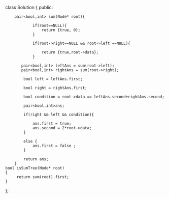class Solution
{
    public:
    
        pair<bool,int> sum(Node* root){
                
                if(root==NULL){
                    return {true, 0};
                }
                
                if(root->right==NULL && root->left ==NULL){
                    
                    return {true,root->data}; 
                }
        
           pair<bool,int> leftAns = sum(root->left); 
           pair<bool,int> rightAns = sum(root->right); 
            
            bool left = leftAns.first; 
            
            bool right = rightAns.first; 
            
            bool condition = root->data == leftAns.second+rightAns.second; 
            
            pair<bool,int>ans; 
            
            if(right && left && condition){
                
                ans.first = true; 
                ans.second = 2*root->data; 
            }
            
            else {
                ans.first = false ; 
            }
            
            return ans; 
        }
    bool isSumTree(Node* root)
    {
         return sum(root).first; 
    }
};
